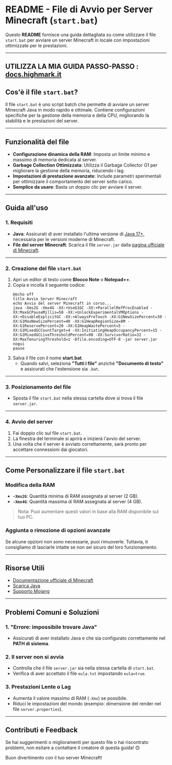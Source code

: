 # README - File di Avvio per Server Minecraft (`start.bat`)  

Questo **README** fornisce una guida dettagliata su come utilizzare il file `start.bat` per avviare un server Minecraft in locale con impostazioni ottimizzate per le prestazioni.

---

## UTILIZZA LA MIA GUIDA PASSO-PASSO : [docs.highmark.it](https://docs.highmark.it/pr/tutorial/mcserverlocal)

## **Cos'è il file `start.bat`?**  
Il file `start.bat` è uno script batch che permette di avviare un server Minecraft Java in modo rapido e ottimale. Contiene configurazioni specifiche per la gestione della memoria e della CPU, migliorando la stabilità e le prestazioni del server.

---

## **Funzionalità del file**  
- **Configurazione dinamica della RAM**: Imposta un limite minimo e massimo di memoria dedicata al server.  
- **Garbage Collection Ottimizzata**: Utilizza il Garbage Collector G1 per migliorare la gestione della memoria, riducendo i lag.  
- **Impostazioni di prestazione avanzate**: Include parametri sperimentali per ottimizzare il comportamento del server sotto carico.  
- **Semplice da usare**: Basta un doppio clic per avviare il server.  

---

## **Guida all'uso**  

### **1. Requisiti**  
- **Java**: Assicurati di aver installato l'ultima versione di [Java 17+](https://www.oracle.com/java/technologies/javase-downloads.html), necessaria per le versioni moderne di Minecraft.  
- **File del server Minecraft**: Scarica il file `server.jar` dalla [pagina ufficiale di Minecraft](https://www.minecraft.net/en-us/download/server).  

---

### **2. Creazione del file `start.bat`**  
1. Apri un editor di testo come **Blocco Note** o **Notepad++**.  
2. Copia e incolla il seguente codice:  
   ```batch
   @echo off
   title Avvio Server Minecraft
   echo Avvio del server Minecraft in corso...
   java -Xms2G -Xmx4G -XX:+UseG1GC -XX:+ParallelRefProcEnabled -XX:MaxGCPauseMillis=50 -XX:+UnlockExperimentalVMOptions -XX:+DisableExplicitGC -XX:+AlwaysPreTouch -XX:G1NewSizePercent=30 -XX:G1MaxNewSizePercent=40 -XX:G1HeapRegionSize=8M -XX:G1ReservePercent=20 -XX:G1HeapWastePercent=5 -XX:G1MixedGCCountTarget=4 -XX:InitiatingHeapOccupancyPercent=15 -XX:G1MixedGCLiveThresholdPercent=90 -XX:SurvivorRatio=32 -XX:MaxTenuringThreshold=1 -Dfile.encoding=UTF-8 -jar server.jar nogui
   pause
   ```
3. Salva il file con il nome **start.bat**.  
   - Quando salvi, seleziona **"Tutti i file"** anziché **"Documento di testo"** e assicurati che l'estensione sia `.bat`.  

---

### **3. Posizionamento del file**  
- Sposta il file `start.bat` nella stessa cartella dove si trova il file `server.jar`.  

---

### **4. Avvio del server**  
1. Fai doppio clic sul file `start.bat`.  
2. La finestra del terminale si aprirà e inizierà l'avvio del server.  
3. Una volta che il server è avviato correttamente, sarà pronto per accettare connessioni dai giocatori.  

---

## **Come Personalizzare il file `start.bat`**  

### **Modifica della RAM**  
- **`-Xms2G`**: Quantità minima di RAM assegnata al server (2 GB).  
- **`-Xmx4G`**: Quantità massima di RAM assegnata al server (4 GB).  
> Nota: Puoi aumentare questi valori in base alla RAM disponibile sul tuo PC.  

### **Aggiunta o rimozione di opzioni avanzate**  
Se alcune opzioni non sono necessarie, puoi rimuoverle. Tuttavia, ti consigliamo di lasciarle intatte se non sei sicuro del loro funzionamento.  

---

## **Risorse Utili**  
- [Documentazione ufficiale di Minecraft](https://minecraft.fandom.com/wiki/Tutorials/Setting_up_a_server)  
- [Scarica Java](https://www.oracle.com/java/technologies/javase-downloads.html)  
- [Supporto Mojang](https://help.minecraft.net/hc/en-us)  

---

## **Problemi Comuni e Soluzioni**  

### **1. "Errore: impossibile trovare Java"**  
- Assicurati di aver installato Java e che sia configurato correttamente nel **PATH di sistema**.  

### **2. Il server non si avvia**  
- Controlla che il file `server.jar` sia nella stessa cartella di `start.bat`.  
- Verifica di aver accettato il file `eula.txt` impostando `eula=true`.  

### **3. Prestazioni Lente o Lag**  
- Aumenta il valore massimo di RAM (`-Xmx`) se possibile.  
- Riduci le impostazioni del mondo (esempio: dimensione del render nel file `server.properties`).  

---

## **Contributi e Feedback**  
Se hai suggerimenti o miglioramenti per questo file o hai riscontrato problemi, non esitare a contattare il creatore di questa guida! 😊  

Buon divertimento con il tuo server Minecraft!
